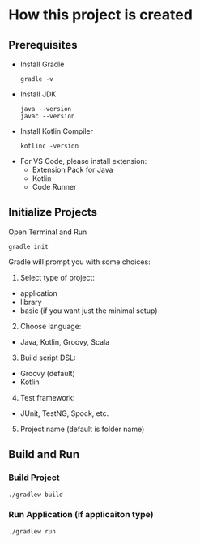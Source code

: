 # How this project is created

## Prerequisites
- Install Gradle
  ```
  gradle -v
  ```
- Install JDK
  ```
  java --version
  javac --version
  ```
- Install Kotlin Compiler
  ```
  kotlinc -version
  ```
- For VS Code, please install extension:
  - Extension Pack for Java
  - Kotlin
  - Code Runner

## Initialize Projects
Open Terminal and Run
```
gradle init
```
Gradle will prompt you with some choices:

1. Select type of project:

- application
- library
- basic (if you want just the minimal setup)

2. Choose language:

- Java, Kotlin, Groovy, Scala

3. Build script DSL:

- Groovy (default)
- Kotlin

4. Test framework:

- JUnit, TestNG, Spock, etc.

5. Project name (default is folder name)


## Build and Run

### Build Project
```
./gradlew build
```

### Run Application (if applicaiton type)
```
./gradlew run
```
